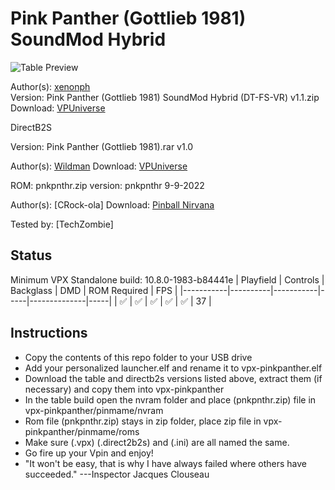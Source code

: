 # Pink Panther (Gottlieb 1981) SoundMod Hybrid

![Table Preview](https://vpuniverse.com/screenshots/monthly_2024_06/pinkFS.PNG.dc34b787271e9693bba4ad08f4d3227e.PNG)

Author(s): [xenonph](https://www.vpforums.org/index.php?showuser=14100)  
Version:  Pink Panther (Gottlieb 1981) SoundMod Hybrid (DT-FS-VR) v1.1.zip
Download:  [VPUniverse](https://vpuniverse.com/files/file/20596-pink-panther-gottlieb-1981-soundmod-hybrid-dt-fs-vr/)

DirectB2S

Version: Pink Panther (Gottlieb 1981).rar v1.0

Author(s): [Wildman](https://vpuniverse.com/profile/5-wildman/) 
Download:  [VPUniverse](https://vpuniverse.com/files/file/3739-pink-panther-gottlieb-1981/)

ROM: pnkpnthr.zip
version: pnkpnthr 9-9-2022

Author(s): [CRock-ola]
Download:  [Pinball Nirvana](https://pinballnirvana.com/forums/resources/pnkpnthr.2182/)

Tested by:
[TechZombie]

## Status 

Minimum VPX Standalone build: 10.8.0-1983-b84441e
| Playfield | Controls | Backglass | DMD | ROM Required | FPS | 
|-----------|----------|-----------|-----|--------------|-----|
| :white_check_mark: | :white_check_mark: | :white_check_mark: | :white_check_mark: | :white_check_mark: | 37 |

## Instructions

- Copy the contents of this repo folder to your USB drive
- Add your personalized launcher.elf and rename it to vpx-pinkpanther.elf
- Download the table and directb2s versions listed above, extract them (if necessary) and copy them into vpx-pinkpanther
- In the table build open the nvram folder and place (pnkpnthr.zip) file in vpx-pinkpanther/pinmame/nvram
- Rom file (pnkpnthr.zip) stays in zip folder, place zip file in vpx-pinkpanther/pinmame/roms
- Make sure (.vpx) (.direct2b2s) and (.ini) are all named the same. 
- Go fire up your Vpin and enjoy!
- "It won't be easy, that is why I have always failed where others have succeeded." ---Inspector Jacques Clouseau